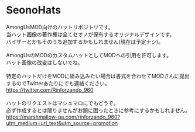 # SeonoHats
AmongUsMOD向けのハットリポジトリです。<br>
当ハット画像の著作権は全てセオノが保有するオリジナルデザインです。<br>
バイザーとかもそのうち追加するかもしれません(現在は予定ナシ)。<br>
<br>
AmongUsのMODのカスタムハットとしてMODへの引用を許可します。<br>
ハット画像の改変はしないでね。<br>
<br>
特定のハットだけをMODに組み込みたい場合は書式を合わせてMODさんに提出するのでTwitterあたりにでも連絡ください。<br>
https://twitter.com/Rinforzando_960<br>
<br>
ハットのリクエストはマシュマロにでもどうぞ。<br>
必ず作成するとは限りませんがお題に困ったときに参考にするかもしれません。<br>
https://marshmallow-qa.com/rinforzando_960?utm_medium=url_text&utm_source=promotion
